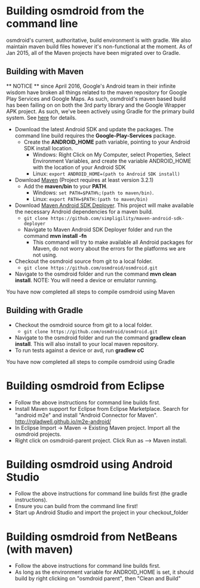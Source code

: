 # Building osmdroid from the command line
osmdroid's current, authoritative, build environment is with gradle. We also maintain maven build files however it's non-functional at the moment. As of Jan 2015, all of the Maven projects have been migrated over to Gradle. 

## Building with Maven

** NOTICE ** since April 2016, Google's Android team in their infinite wisdom have broken all things related to the maven repository for Google Play Services and Google Maps. As such, osmdroid's maven based build has been failing on on both the 3rd party library and the Google Wrapper APK project. As such, we've been actively using Gradle for the primary build system. See [here](https://github.com/simpligility/maven-android-sdk-deployer/issues/295) for details.

 * Download the latest Android SDK and update the packages. The command line build requires the **Google-Play-Services** package.
   * Create the **ANDROID_HOME** path variable, pointing to your Android SDK install location.
     * Windows: Right Click on My Computer, select Properties, Select Environment Variables, and create the variable ANDROID_HOME with the location of your Android SDK
     * Linux: `export ANDROID_HOME=(path to Android SDK install)`
 * Download [Maven](http://maven.apache.org/download.html) (Project requires at least version 3.2.1)
   * Add the **maven/bin** to your **PATH**.
     * Windows: `set PATH=$PATH%;(path to maven/bin)`.
     * Linux: `export PATH=$PATH:(path to maven/bin)`
 * Download [Maven Android SDK Deployer](https://github.com/simpligility/maven-android-sdk-deployer). This project will make available the necessary Android dependencies for a maven build.
   * `git clone https://github.com/simpligility/maven-android-sdk-deployer`
   * Navigate to Maven Android SDK Deployer folder and run the command **mvn install -fn**
     * This command will try to make available all Android packages for Maven, do not worry about the errors for the platforms we are not using.
 * Checkout the osmdroid source from git to a local folder.
   * `git clone https://github.com/osmdroid/osmdroid.git`
 * Navigate to the osmdroid folder and run the command **mvn clean install**. NOTE: You will need a device or emulator running.

You have now completed all steps to compile osmdroid using Maven

## Building with Gradle
 * Checkout the osmdroid source from git to a local folder.
   * `git clone https://github.com/osmdroid/osmdroid.git`
 * Navigate to the osmdroid folder and run the command **gradlew clean install**. This will also install to your local maven repository.
 * To run tests against a device or avd, run **gradlew cC**

You have now completed all steps to compile osmdroid using Gradle

# Building osmdroid from Eclipse
 * Follow the above instructions for command line builds first.
 * Install Maven support for Eclipse from Eclipse Marketplace. Search for "android m2e" and install "Android Connector for Maven". http://rgladwell.github.io/m2e-android/
 * In Eclipse Import -> Maven -> Existing Maven project. Import all the osmdroid projects.
 * Right click on osmdroid-parent project. Click Run as --> Maven install.

# Building osmdroid using Android Studio
 * Follow the above instructions for command line builds first (the gradle instructions).
 * Ensure you can build from the command line first!
 * Start up Android Studio and import the project in your checkout_folder


# Building osmdroid from NetBeans (with maven)
 * Follow the above instructions for command line builds first.
 * As long as the environment variable for ANDROID_HOME is set, it should build by right clicking on "osmdroid parent", then "Clean and Build"
